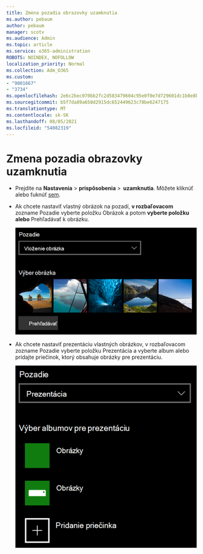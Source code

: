 ```yaml
---
title: Zmena pozadia obrazovky uzamknutia
ms.author: pebaum
author: pebaum
manager: scotv
ms.audience: Admin
ms.topic: article
ms.service: o365-administration
ROBOTS: NOINDEX, NOFOLLOW
localization_priority: Normal
ms.collection: Adm_O365
ms.custom:
- "9001667"
- "3734"
ms.openlocfilehash: 2e6c2bec070bb2fc2d583479604c95e0f0e7d729601dc1b0e8b7edd04995dfe6
ms.sourcegitcommit: b5f7da89a650d2915dc652449623c78be6247175
ms.translationtype: MT
ms.contentlocale: sk-SK
ms.lasthandoff: 08/05/2021
ms.locfileid: "54082319"
---
```

# <a name="change-your-lock-screen-background"></a>Zmena pozadia obrazovky uzamknutia

- Prejdite na **Nastavenia**  >  **prispôsobenia**  >  **uzamknutia**. Môžete kliknúť alebo ťuknúť [sem](ms-settings:lockscreen?activationSource=GetHelp).

- Ak chcete nastaviť vlastný obrázok na  pozadí, **v rozbaľovacom** zozname Pozadie vyberte položku Obrázok a potom **vyberte položku alebo** Prehľadávať k obrázku.

  ![Nastavte vlastný obrázok na pozadí.](media/set-custom-background-pic.png)

- Ak chcete nastaviť prezentáciu vlastných  obrázkov,  v rozbaľovacom zozname Pozadie vyberte položku Prezentácia a vyberte album alebo pridajte priečinok, ktorý obsahuje obrázky pre prezentáciu.

  ![Nastavenie prezentácie vlastných obrázkov.](media/set-up-slideshow-background.png)
